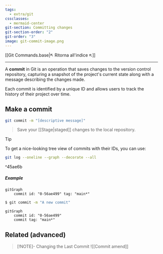 ```yaml
---
tags:
  - extra/git
cssclasses:
  - mermaid-center
git-section: Committing changes
git-section-order: "2"
git-order: "3"
image: git-commit-image.png
---
```


[[Git Commands.base|↖ Ritorna all'indice ↖]]

---
A **commit** in Git is an operation that saves changes to the version control repository, capturing a snapshot of the project's current state along with a message describing the changes made. 

Each commit is identified by a unique ID and allows users to track the history of their project over time.

## Make a commit

```bash
git commit -m "[descriptive message]"
```

> Save your [[Stage|staged]] changes to the local repository.

> [!TIP]
> To get a nice-looking tree view of commits with their IDs, you can use:
>
> ```bash
> git log --oneline --graph --decorate --all
> ```

^45ae6b

##### Example

```mermaid
gitGraph
	commit id: "0-56ae499" tag: "main*"
```

```bash
$ git commit -m "A new commit"
```

```mermaid
gitGraph
	commit id: "0-56ae499"
	commit tag: "main*"
```

## Related (advanced)

> [!NOTE]- Changing the Last Commit
> ![[Commit amend]]
